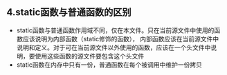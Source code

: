 ## 4.static函数与普通函数的区别
* static函数与普通函数作用域不同，仅在本文件。只在当前源文件中使用的函数应该说明为内部函数（static修饰的函数），
内部函数应该在当前源文件中说明和定义。对于可在当前源文件以外使用的函数，应该在一个头文件中说明，要使用这些函数的源文件要包含这个头文件
* static函数在内存中只有一份，普通函数在每个被调用中维护一份拷贝
